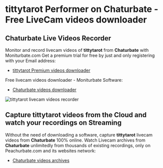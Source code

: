 # tittytarot Performer on Chaturbate - Free LiveCam videos downloader

## Chaturbate Live Videos Recorder

Monitor and record livecam videos of **tittytarot** from **Chaturbate** with Moniturbate.com
Get a premium trial for free by just and only registering with your Email address:
* [tittytarot Premium videos downloader](https://moniturbate.com/request-demo-licence-key.html)

Free livecam videos downloader - Moniturbate Software:
* [Chaturbate videos downloader](https://moniturbate.com/moniturbate-download-software.html)

![tittytarot livecam videos recorder](https://peachurnet.com/templates/moniturbate-software.png)


## Capture tittytarot videos from the Cloud and watch your recordings on Streaming

Without the need of downloading a software, capture **tittytarot** livecam videos from **Chaturbate** 100% online.
Watch Livecam archives from **Chaturbate** unlimitedly from thousands of existing recordings, only on Peachurbate.com and its websites network:
* [Chaturbate videos archives](https://peachurnet.com/)